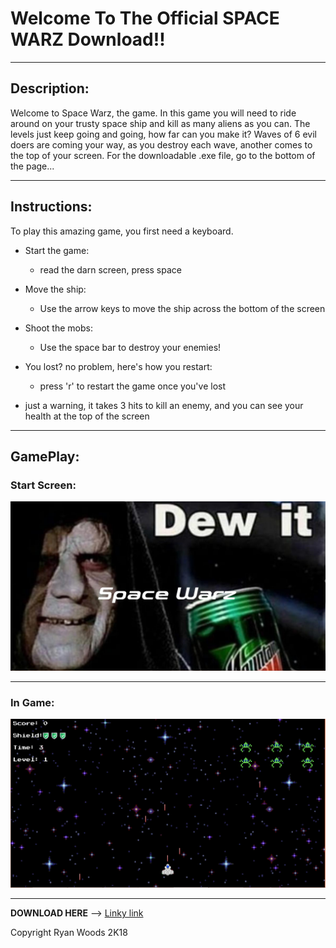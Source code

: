 # Welcome To The Official SPACE WARZ Download!!

---

## Description:
Welcome to Space Warz, the game. In this game you will need to ride around on your trusty space ship and kill as many aliens as you can. The levels just keep going and going, how far can you make it? Waves of 6 evil doers are coming your way, as you destroy each wave, another comes to the top of your screen. For the downloadable .exe file, go to the bottom of the page...

---

## Instructions:
To play this amazing game, you first need a keyboard.
- Start the game:
  - read the darn screen, press space
  
- Move the ship:
  - Use the arrow keys to move the ship across the bottom of the screen

- Shoot the mobs:
  - Use the space bar to destroy your enemies!
  
- You lost? no problem, here's how you restart:
  - press 'r' to restart the game once you've lost

- just a warning, it takes 3 hits to kill an enemy, and you can see your health at the top of the screen

---

## GamePlay:

### Start Screen:
![alt text](https://raw.githubusercontent.com/rwoods1837/spacewarz/master/assets/screenshots/start%20screen.PNG "Start Screen")

--- 

### In Game:
![alt text](https://raw.githubusercontent.com/rwoods1837/spacewarz/master/assets/screenshots/game.PNG "In Game Play")

---

**DOWNLOAD HERE** -->
[Linky link](https://github.com/rwoods1837/spacewarz/releases)

Copyright Ryan Woods 2K18
